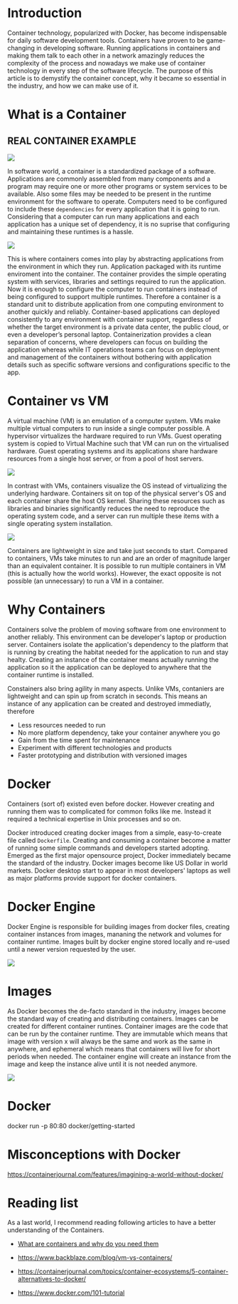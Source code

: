 # Introduction

Container technology, popularized with Docker, has become indispensable for daily software development tools. Containers have proven to be game-changing in developing software. Running applications in containers and making them talk to each other in a network amazingly reduces the complexity of the process and nowadays we make use of container technology in every step of the software lifecycle. The purpose of this article is to demystify the container concept, why it became so essential in the industry, and how we can make use of it.

# What is a Container

## REAL CONTAINER EXAMPLE
<img src='https://i2.wp.com/hip2behome.com/wp-content/uploads/sites/2/2019/02/before-and-after-junk-drawer.jpg?resize=1024%2C395&strip=all&ssl=1' />

In software world, a container is a standardized package of a software. Applications are commonly assembled from many components and a program may require one or more other programs or system services to be available. Also some files may be needed to be present in the runtime environment for the software to operate. Computers need to be configured to include these `dependencies` for every application that it is going to run. Considering that a computer can run many applications and each application has a unique set of dependency, it is no suprise that configuring and maintaining these runtimes is a hassle. 

<img src='https://s3.eu-central-1.amazonaws.com/tutorial.assets/containers-101/container-package.png' />

This is where containers comes into play by abstracting applications from the environment in which they run. Application packaged with its runtime enviroment into the container. The container provides the simple operating system with services, libraries and settings required to run the application. Now it is enough to configure the computer to run containers instead of being configured to support multiple runtimes. Therefore a container is a standard unit to distribute application from one computing environment to another quickly and reliably. Container-based applications can deployed consistently to any environment with container support, regardless of whether the target environment is a private data center, the public cloud, or even a developer’s personal laptop. Containerization provides a clean separation of concerns, where developers can focus on building the application whereas while IT operations teams can focus on deployment and management of the containers without bothering with application details such as specific software versions and configurations specific to the app. 

# Container vs VM 

A virtual machine (VM) is an emulation of a computer system. VMs make multiple virtual computers  to run inside a single computer possible. A hypervisor virtualizes the hardware required to run VMs. Guest operating system is copied to Virtual Machine such that VM can run on the virtualised hardware. Guest operating systems and its applications share hardware resources from a single host server, or from a pool of host servers.

<img src='https://www.backblaze.com/blog/wp-content/uploads/2018/06/vms.png'/>

In contrast with VMs, containers visualize the OS instead of virtualizing the underlying hardware. Containers sit on top of the physical server's OS and each container share the host OS kernel. Sharing these resources such as libraries and binaries significantly reduces the need to reproduce the operating system code, and a server can run multiple these items with a single operating system installation.

<img src='https://www.backblaze.com/blog/wp-content/uploads/2018/06/containers.png'/>

 Containers are lightweight in size and take just seconds to start. Compared to containers, VMs take minutes to run and are an order of magnitude larger than an equivalent container. It is possible to run multiple containers in VM (this is actually how the world works). However, the exact opposite is not possible (an unnecessary) to run a VM in a container.

# Why Containers

Containers solve the problem of moving software from one environment to another reliably. This environment can be developer's laptop or production server. Containers isolate the application's dependency to the platform that is running by creating the habitat needed for the application to run and stay healty. Creating an instance of the container means actually running the application so it the application can be deployed to anywhere that the container runtime is installed.

Constainers also bring agility in many aspects. Unlike VMs, contaniers are lightweight and can spin up from scratch in seconds. This means an instance of any application can be created and destroyed immediatly, therefore
- Less resources needed to run
- No more platform dependency, take your container anywhere you go
- Gain from the time spent for maintenance
- Experiment with different technologies and products
- Faster prototyping and distribution with versioned images

# Docker

Containers (sort of) existed even before docker. However creating and running them was to complicated for common folks like me. Instead it required a technical expertise in Unix processes and so on. 

Docker introduced creating docker images from a simple, easy-to-create file called `Dockerfile`. Creating and consuming a container become a matter of running some simple commands and developers started adopting. Emerged as the first major opensource project, Docker immediately became the standard of the industry. Docker images become like US Dollar in world markets. Docker desktop start to appear in most developers' laptops as well as major platforms provide support for docker containers. 

# Docker Engine

Docker Engine is responsible for building images from docker files, creating container instances from images, mananing the network and volumes for container runtime.
Images built by docker engine stored locally and re-used  until a newer version requested by the user. 

<img src='https://docs.docker.com/engine/images/engine-components-flow.png' />

# Images

As Docker becomes the de-facto standard in the industry, images become the standard way of creating and distributing containers. Images can be created for different container runtines. Container images are the code that can be run by the container runtime. They are immutable which means that image with version x will always be the same and work as the same in anywhere, and ephemeral which means that containers will live for short periods when needed. The container engine will create an instance from the image and keep the instance alive until it is not needed anymore.

<img src='https://s3.eu-central-1.amazonaws.com/tutorial.assets/containers-101/container-lifecycle.jpeg'/>

# Docker

docker run -p 80:80 docker/getting-started 

# Misconceptions with Docker

https://containerjournal.com/features/imagining-a-world-without-docker/



# Reading list

As a last world, I recommend reading following articles to have a better understanding of the Containers.

- [What are containers and why do you need them](https://www.cio.com/article/2924995/what-are-containers-and-why-do-you-need-them.html)
- https://www.backblaze.com/blog/vm-vs-containers/

- https://containerjournal.com/topics/container-ecosystems/5-container-alternatives-to-docker/

- https://www.docker.com/101-tutorial